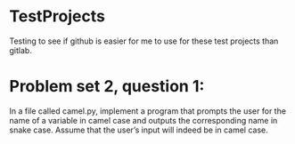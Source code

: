 # TestProjects
Testing to see if github is easier for me to use for these test projects than gitlab.

# Problem set 2, question 1:
In a file called camel.py, implement a program that prompts the user for the name of a variable in camel case and outputs the corresponding name in snake case. Assume that the user’s input will indeed be in camel case.


